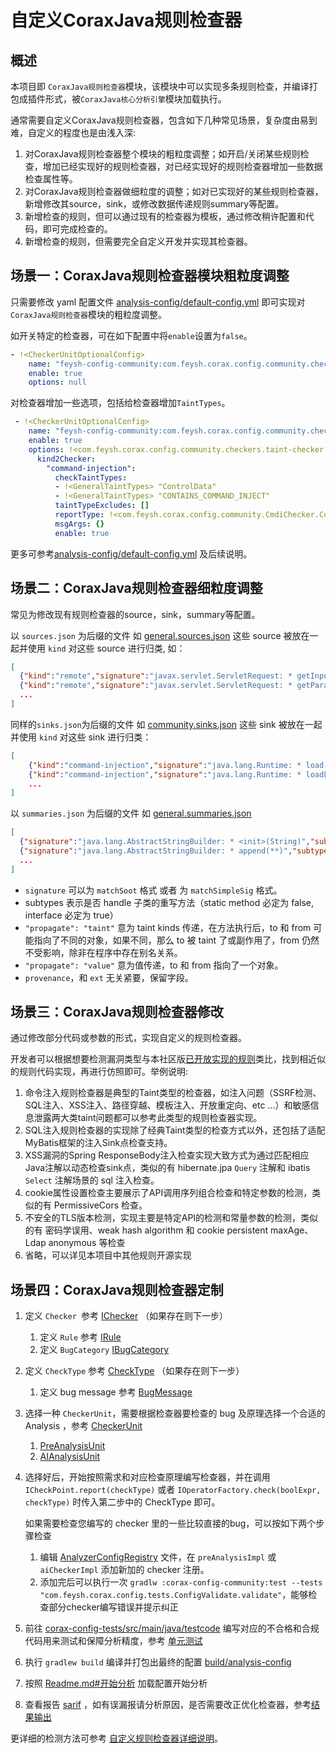 <!-- 合并 custom-checker 和 plugin-infrastructure

目的是为了告诉开发者如何开发checker


编译的异常输出在 community/build/reports/tests/test/index.html
 -->



# 自定义CoraxJava规则检查器

## 概述

本项目即 `CoraxJava规则检查器`模块，该模块中可以实现多条规则检查，并编译打包成插件形式，被`CoraxJava核心分析引擎`模块加载执行。

通常需要自定义CoraxJava规则检查器，包含如下几种常见场景，复杂度由易到难，自定义的程度也是由浅入深:
1. 对CoraxJava规则检查器整个模块的粗粒度调整；如开启/关闭某些规则检查，增加已经实现好的规则检查器，对已经实现好的规则检查器增加一些数据检查属性等。
2. 对CoraxJava规则检查器做细粒度的调整；如对已实现好的某些规则检查器，新增修改其source，sink，或修改数据传递规则summary等配置。
3. 新增检查的规则，但可以通过现有的检查器为模板，通过修改稍许配置和代码，即可完成检查的。
4. 新增检查的规则，但需要完全自定义开发并实现其检查器。

## 场景一：CoraxJava规则检查器模块粗粒度调整

只需要修改 yaml 配置文件 [analysis-config/default-config.yml](../build/analysis-config/default-config.yml) 即可实现对`CoraxJava规则检查器`模块的粗粒度调整。

如开关特定的检查器，可在如下配置中将`enable`设置为`false`。
```yml
- !<CheckerUnitOptionalConfig>
    name: "feysh-config-community:com.feysh.corax.config.community.checkers.httponly-cookie"
    enable: true
    options: null
```

对检查器增加一些选项，包括给检查器增加`TaintTypes`。
```yaml
 - !<CheckerUnitOptionalConfig>
    name: "feysh-config-community:com.feysh.corax.config.community.checkers.taint-checker"
    enable: true
    options: !<com.feysh.corax.config.community.checkers.taint-checker.Options>
      kind2Checker:
        "command-injection":
          checkTaintTypes:
          - !<GeneralTaintTypes> "ControlData"
          - !<GeneralTaintTypes> "CONTAINS_COMMAND_INJECT"
          taintTypeExcludes: []
          reportType: !<com.feysh.corax.config.community.CmdiChecker.CommandInjection> {}
          msgArgs: {}
          enable: true
```

更多可参考[analysis-config/default-config.yml](../build/analysis-config/default-config.yml) 及后续说明。

## 场景二：CoraxJava规则检查器细粒度调整

常见为修改现有规则检查器的source，sink，summary等配置。

以 `sources.json` 为后缀的文件 如 [general.sources.json](../corax-config-general/rules/general.sources.json) 这些 source 被放在一起并使用 `kind` 对这些 source 进行归类, 如：

```json
[
  {"kind":"remote","signature":"javax.servlet.ServletRequest: * getInputStream()","subtypes":false,"arg":"ReturnValue","provenance":"manual","ext":""},
  {"kind":"remote","signature":"javax.servlet.ServletRequest: * getParameter(String)","subtypes":false,"arg":"ReturnValue","provenance":"manual","ext":""},
  ...
]
```

同样的`sinks.json`为后缀的文件 如 [community.sinks.json](../corax-config-community/rules/community.sinks.json) 这些 sink 被放在一起并使用 `kind` 对这些 sink 进行归类：

```json
[
    {"kind":"command-injection","signature":"java.lang.Runtime: * load(String)","subtypes":false,"arg":"Argument[0]","provenance":"ai-manual","ext":""},
    {"kind":"command-injection","signature":"java.lang.Runtime: * loadLibrary(String)","subtypes":false,"arg":"Argument[0]","provenance":"ai-manual","ext":""},
    ...
]

```

以 `summaries.json` 为后缀的文件 如 [general.summaries.json](../corax-config-general/rules/general.summaries.json)

```json
[
  {"signature":"java.lang.AbstractStringBuilder: * <init>(String)","subtypes":true,"argTo":"Argument[this]","propagate":"taint","argFrom":"Argument[0]","provenance":"manual","ext":""},
  {"signature":"java.lang.AbstractStringBuilder: * append(**)","subtypes":true,"argTo":"ReturnValue","propagate":"value","argFrom":"Argument[this]","provenance":"manual","ext":""}
  ...
]
```

- `signature` 可以为 `matchSoot` 格式 或者 为 `matchSimpleSig` 格式。
- subtypes 表示是否 handle 子类的重写方法（static method 必定为 false, interface 必定为 true）
-  `"propagate": "taint"` 意为 taint kinds 传递，在方法执行后，to 和 from 可能指向了不同的对象，如果不同，那么 to 被 taint 了或副作用了，from 仍然不受影响，除非在程序中存在别名关系。
- `"propagate": "value"` 意为值传递，to 和 from 指向了一个对象。
- `provenance`，和 `ext` 无关紧要，保留字段。




## 场景三：CoraxJava规则检查器修改

通过修改部分代码或参数的形式，实现自定义的规则检查器。

开发者可以根据想要检测漏洞类型与本社区版[已开放实现的规则](feature_diff.md#已开放规则)类比，找到相近似的规则代码实现，再进行仿照即可。举例说明:

1. 命令注入规则检查器是典型的Taint类型的检查器，如注入问题（SSRF检测、SQL注入、XSS注入、路径穿越、模板注入、开放重定向、etc ...）和敏感信息泄露两大类taint问题都可以参考此类型的规则检查器实现。
2. SQL注入规则检查器的实现除了经典Taint类型的检查方式以外，还包括了适配MyBatis框架的注入Sink点检查支持。
3. XSS漏洞的Spring ResponseBody注入检查实现大致方式为通过匹配相应Java注解以动态检查sink点，类似的有 hibernate.jpa `Query` 注解和 ibatis `Select` 注解场景的 sql 注入检查。
4. cookie属性设置检查主要展示了API调用序列组合检查和特定参数的检测，类似的有 PermissiveCors 检查。
5. 不安全的TLS版本检测，实现主要是特定API的检测和常量参数的检测，类似的有 密码学误用、weak hash algorithm 和 cookie persistent maxAge、Ldap anonymous 等检查
6. 省略，可以详见本项目中其他规则开源实现



## 场景四：CoraxJava规则检查器定制

1. 定义 `Checker `参考 [IChecker](plugin-infrastructure.md#ichecker) （如果存在则下一步）
   1. 定义 `Rule` 参考 [IRule](plugin-infrastructure.md#irule)
   2. 定义 `BugCategory` [IBugCategory](plugin-infrastructure.md#ibugcategory)
   
2. 定义 `CheckType` 参考 [CheckType](plugin-infrastructure.md#checktype) （如果存在则下一步）
   
   1. 定义 bug message 参考 [BugMessage](plugin-infrastructure.md#bugmessage)
   
3. 选择一种 `CheckerUnit`，需要根据检查器要检查的 bug 及原理选择一个合适的 Analysis ，参考 [CheckerUnit](plugin-infrastructure.md#checkerunit)
   1. [PreAnalysisUnit](plugin-infrastructure.md#preanalysisunit)
   2. [AIAnalysisUnit](plugin-infrastructure.md#aianalysisunit)
   
4. 选择好后，开始按照需求和对应检查原理编写检查器，并在调用 `ICheckPoint.report(checkType)` 或者 `IOperatorFactory.check(boolExpr, checkType)` 时传入第二步中的 CheckType 即可。

   如果需要检查您编写的 checker 里的一些比较直接的bug，可以按如下两个步骤检查

   1. 编辑 [AnalyzerConfigRegistry](../corax-config-community/src/main/kotlin/com/feysh/corax/config/community/AnalyzerConfigRegistry.kt) 文件，在 `preAnalysisImpl` 或 `aiCheckerImpl` 添加新加的 checker 注册。
   2. 添加完后可以执行一次 `gradlw :corax-config-community:test --tests "com.feysh.corax.config.tests.ConfigValidate.validate"`，能够检查部分checker编写错误并提示纠正

5. 前往 [corax-config-tests/src/main/java/testcode](../corax-config-tests/src/main/java/testcode) 编写对应的不合格和合规代码用来测试和保障分析精度，参考 [单元测试](unit-tests.md) 

6. 执行 `gradlew build` 编译并打包出最终的配置 [build/analysis-config](../build/analysis-config)

7. 按照  [Readme.md#开始分析](../Readme.md#开始分析) 加载配置开始分析

8. 查看报告 [sarif](../build/output/sarif) ，如有误漏报请分析原因，是否需要改正优化检查器，参考[结果输出](usage.md#结果输出)

更详细的检测方法可参考 [自定义规则检查器详细说明](checker-detail.md)。